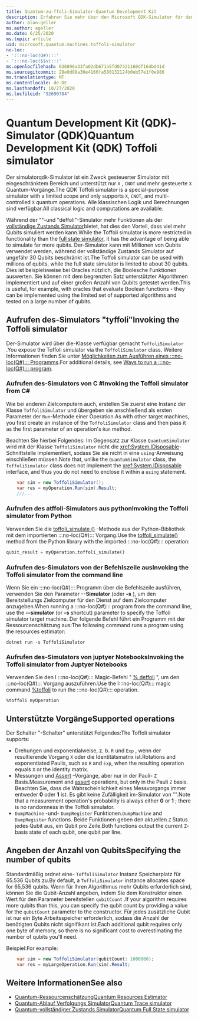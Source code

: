 ```yaml
---
title: Quantum-zu-ffoli-Simulator-Quantum Development Kit
description: Erfahren Sie mehr über den Microsoft QDK-Simulator für den Einsatz von Microsoft QDK, einen speziellen Zweck-Quantum-Simulator, der mit Millionen von Qubits verwendet werden kann
author: alan-geller
ms.author: ageller
ms.date: 6/25/2020
ms.topic: article
uid: microsoft.quantum.machines.toffoli-simulator
no-loc:
- ':::no-loc(Q#):::'
- ':::no-loc($$v):::'
ms.openlocfilehash: 036896a33fa02db671a5fd07421160df164bd41d
ms.sourcegitcommit: 29e0d88a30e4166fa580132124b0eb57e1f0e986
ms.translationtype: MT
ms.contentlocale: de-DE
ms.lasthandoff: 10/27/2020
ms.locfileid: "92690784"
---
```

# <a name="quantum-development-kit-qdk-toffoli-simulator"></a><span data-ttu-id="5d627-103">Quantum Development Kit (QDK)-Simulator (QDK)</span><span class="sxs-lookup"><span data-stu-id="5d627-103">Quantum Development Kit (QDK) Toffoli simulator</span></span>

<span data-ttu-id="5d627-104">Der simulatorqdk-Simulator ist ein Zweck gesteuerter Simulator mit eingeschränktem Bereich und unterstützt nur `X` , `CNOT` und mehr gesteuerte `X` Quantum-Vorgänge.</span><span class="sxs-lookup"><span data-stu-id="5d627-104">The QDK Toffoli simulator is a special-purpose simulator with a limited scope and only supports `X`, `CNOT`, and multi-controlled `X` quantum operations.</span></span> <span data-ttu-id="5d627-105">Alle klassischen Logik und Berechnungen sind verfügbar.</span><span class="sxs-lookup"><span data-stu-id="5d627-105">All classical logic and computations are available.</span></span>

<span data-ttu-id="5d627-106">Während der ""-und "deffoli"-Simulator mehr Funktionen als der [vollständige Zustands Simulator](xref:microsoft.quantum.machines.full-state-simulator)bietet, hat dies den Vorteil, dass viel mehr Qubits simuliert werden kann.</span><span class="sxs-lookup"><span data-stu-id="5d627-106">While the Toffoli simulator is more restricted in functionality than the [full state simulator](xref:microsoft.quantum.machines.full-state-simulator), it has the advantage of being able to simulate far more qubits.</span></span> <span data-ttu-id="5d627-107">Der-Simulator kann mit Millionen von Qubits verwendet werden, während der vollständige Zustands Simulator auf ungefähr 30 Qubits beschränkt ist.</span><span class="sxs-lookup"><span data-stu-id="5d627-107">The Toffoli simulator can be used with millions of qubits, while the full state simulator is limited to about 30 qubits.</span></span> <span data-ttu-id="5d627-108">Dies ist beispielsweise bei Oracles nützlich, die Boolesche Funktionen auswerten. Sie können mit dem begrenzten Satz unterstützter Algorithmen implementiert und auf einer großen Anzahl von Qubits getestet werden.</span><span class="sxs-lookup"><span data-stu-id="5d627-108">This is useful, for example, with oracles that evaluate Boolean functions - they can be implemented using the limited set of supported algorithms and tested on a large number of qubits.</span></span>

## <a name="invoking-the-toffoli-simulator"></a><span data-ttu-id="5d627-109">Aufrufen des-Simulators "tyffoli"</span><span class="sxs-lookup"><span data-stu-id="5d627-109">Invoking the Toffoli simulator</span></span>

<span data-ttu-id="5d627-110">Der-Simulator wird über die-Klasse verfügbar gemacht `ToffoliSimulator` .</span><span class="sxs-lookup"><span data-stu-id="5d627-110">You expose the Toffoli simulator via the `ToffoliSimulator` class.</span></span> <span data-ttu-id="5d627-111">Weitere Informationen finden Sie unter [Möglichkeiten zum Ausführen eines :::no-loc(Q#)::: Programms](xref:microsoft.quantum.guide.host-programs).</span><span class="sxs-lookup"><span data-stu-id="5d627-111">For additional details, see [Ways to run a :::no-loc(Q#)::: program](xref:microsoft.quantum.guide.host-programs).</span></span>

### <a name="invoking-the-toffoli-simulator-from-c"></a><span data-ttu-id="5d627-112">Aufrufen des-Simulators von C #</span><span class="sxs-lookup"><span data-stu-id="5d627-112">Invoking the Toffoli simulator from C#</span></span>

<span data-ttu-id="5d627-113">Wie bei anderen Zielcomputern auch, erstellen Sie zuerst eine Instanz der Klasse `ToffoliSimulator` und übergeben sie anschließend als ersten Parameter der `Run`-Methode einer Operation.</span><span class="sxs-lookup"><span data-stu-id="5d627-113">As with other target machines, you first create an instance of the `ToffoliSimulator` class and then pass it as the first parameter of an operation's `Run` method.</span></span>

<span data-ttu-id="5d627-114">Beachten Sie hierbei Folgendes: Im Gegensatz zur Klasse `QuantumSimulator` wird mit der Klasse `ToffoliSimulator` nicht die <xref:System.IDisposable>-Schnittstelle implementiert, sodass Sie sie nicht in eine `using`-Anweisung einschließen müssen.</span><span class="sxs-lookup"><span data-stu-id="5d627-114">Note that, unlike the `QuantumSimulator` class, the `ToffoliSimulator` class does not implement the <xref:System.IDisposable> interface, and thus you do not need to enclose it within a `using` statement.</span></span>

```csharp
    var sim = new ToffoliSimulator();
    var res = myOperation.Run(sim).Result;
    ///...
```

### <a name="invoking-the-toffoli-simulator-from-python"></a><span data-ttu-id="5d627-115">Aufrufen des atffoli-Simulators aus python</span><span class="sxs-lookup"><span data-stu-id="5d627-115">Invoking the Toffoli simulator from Python</span></span>

<span data-ttu-id="5d627-116">Verwenden Sie die [toffoli_simulate ()](https://docs.microsoft.com/python/qsharp-core/qsharp.loader.qsharpcallable) -Methode aus der Python-Bibliothek mit dem importierten :::no-loc(Q#)::: Vorgang:</span><span class="sxs-lookup"><span data-stu-id="5d627-116">Use the [toffoli_simulate()](https://docs.microsoft.com/python/qsharp-core/qsharp.loader.qsharpcallable) method from the Python library with the imported :::no-loc(Q#)::: operation:</span></span>

```python
qubit_result = myOperation.toffoli_simulate()
```

### <a name="invoking-the-toffoli-simulator-from-the-command-line"></a><span data-ttu-id="5d627-117">Aufrufen des-Simulators von der Befehlszeile aus</span><span class="sxs-lookup"><span data-stu-id="5d627-117">Invoking the Toffoli simulator from the command line</span></span>

<span data-ttu-id="5d627-118">Wenn Sie ein :::no-loc(Q#)::: Programm über die Befehlszeile ausführen, verwenden Sie den Parameter **--Simulator** (oder **-s** ), um den Bereitstellungs Zielcomputer für den Dienst auf dem Zielcomputer anzugeben.</span><span class="sxs-lookup"><span data-stu-id="5d627-118">When running a :::no-loc(Q#)::: program from the command line, use the **--simulator** (or **-s** shortcut) parameter to specify the Toffoli simulator target machine.</span></span> <span data-ttu-id="5d627-119">Der folgende Befehl führt ein Programm mit der Ressourcenschätzung aus:</span><span class="sxs-lookup"><span data-stu-id="5d627-119">The following command runs a program using the resources estimator:</span></span> 

```dotnetcli
dotnet run -s ToffoliSimulator
```

### <a name="invoking-the-toffoli-simulator-from-juptyer-notebooks"></a><span data-ttu-id="5d627-120">Aufrufen des-Simulators von juptyer Notebooks</span><span class="sxs-lookup"><span data-stu-id="5d627-120">Invoking the Toffoli simulator from Juptyer Notebooks</span></span>

<span data-ttu-id="5d627-121">Verwenden Sie den I :::no-loc(Q#)::: Magic-Befehl " [% deffoli](xref:microsoft.quantum.iqsharp.magic-ref.toffoli) ", um den :::no-loc(Q#)::: Vorgang auszuführen.</span><span class="sxs-lookup"><span data-stu-id="5d627-121">Use the I:::no-loc(Q#)::: magic command [%toffoli](xref:microsoft.quantum.iqsharp.magic-ref.toffoli) to run the :::no-loc(Q#)::: operation.</span></span>

```
%toffoli myOperation
```

## <a name="supported-operations"></a><span data-ttu-id="5d627-122">Unterstützte Vorgänge</span><span class="sxs-lookup"><span data-stu-id="5d627-122">Supported operations</span></span>

<span data-ttu-id="5d627-123">Der Schalter "-Schalter" unterstützt Folgendes:</span><span class="sxs-lookup"><span data-stu-id="5d627-123">The Toffoli simulator supports:</span></span>

* <span data-ttu-id="5d627-124">Drehungen und exponentialweise, z. b. `R` und `Exp` , wenn der resultierende Vorgang `X` oder die Identitätsmatrix ist.</span><span class="sxs-lookup"><span data-stu-id="5d627-124">Rotations and exponentiated Paulis, such as `R` and `Exp`, when the resulting operation equals `X` or the identity matrix.</span></span>
* <span data-ttu-id="5d627-125">Messungen und [Assert](xref:Microsoft.Quantum.Diagnostics.AssertMeasurement) -Vorgänge, aber nur in der Pauli- `Z` Basis.</span><span class="sxs-lookup"><span data-stu-id="5d627-125">Measurement and [assert](xref:Microsoft.Quantum.Diagnostics.AssertMeasurement) operations, but only in the Pauli `Z` basis.</span></span> <span data-ttu-id="5d627-126">Beachten Sie, dass die Wahrscheinlichkeit eines Messvorgangs immer entweder **0** oder **1** ist. Es gibt keine Zufälligkeit im-Simulator von "".</span><span class="sxs-lookup"><span data-stu-id="5d627-126">Note that a measurement operation's probability is always either **0** or **1** ; there is no randomness in the Toffoli simulator.</span></span>
* <span data-ttu-id="5d627-127">`DumpMachine` -und- `DumpRegister` Funktionen.</span><span class="sxs-lookup"><span data-stu-id="5d627-127">`DumpMachine` and `DumpRegister` functions.</span></span>
<span data-ttu-id="5d627-128">Beide Funktionen geben den aktuellen `Z` Status jedes Qubit aus, ein Qubit pro Zeile.</span><span class="sxs-lookup"><span data-stu-id="5d627-128">Both functions output the current `Z`-basis state of each qubit, one qubit per line.</span></span>

## <a name="specifying-the-number-of-qubits"></a><span data-ttu-id="5d627-129">Angeben der Anzahl von Qubits</span><span class="sxs-lookup"><span data-stu-id="5d627-129">Specifying the number of qubits</span></span>

<span data-ttu-id="5d627-130">Standardmäßig ordnet eine- `ToffoliSimulator` Instanz Speicherplatz für 65.536 Qubits zu.</span><span class="sxs-lookup"><span data-stu-id="5d627-130">By default, a `ToffoliSimulator` instance allocates space for 65,536 qubits.</span></span>
<span data-ttu-id="5d627-131">Wenn für Ihren Algorithmus mehr Qubits erforderlich sind, können Sie die Qubit-Anzahl angeben, indem Sie dem Konstruktor einen Wert für den Parameter bereitstellen `qubitCount` .</span><span class="sxs-lookup"><span data-stu-id="5d627-131">If your algorithm requires more qubits than this, you can specify the qubit count by providing a value for the `qubitCount` parameter to the constructor.</span></span>
<span data-ttu-id="5d627-132">Für jedes zusätzliche Qubit ist nur ein Byte Arbeitsspeicher erforderlich, sodass die Anzahl der benötigten Qubits nicht signifikant ist.</span><span class="sxs-lookup"><span data-stu-id="5d627-132">Each additional qubit requires only one byte of memory, so there is no significant cost to overestimating the number of qubits you'll need.</span></span>

<span data-ttu-id="5d627-133">Beispiel:</span><span class="sxs-lookup"><span data-stu-id="5d627-133">For example:</span></span>

```csharp
    var sim = new ToffoliSimulator(qubitCount: 1000000);
    var res = myLargeOperation.Run(sim).Result;
```

## <a name="see-also"></a><span data-ttu-id="5d627-134">Weitere Informationen</span><span class="sxs-lookup"><span data-stu-id="5d627-134">See also</span></span>

- [<span data-ttu-id="5d627-135">Quantum-Ressourcenschätzung</span><span class="sxs-lookup"><span data-stu-id="5d627-135">Quantum Resources Estimator</span></span>](xref:microsoft.quantum.machines.resources-estimator)
- [<span data-ttu-id="5d627-136">Quantum-Ablauf Verfolgungs Simulator</span><span class="sxs-lookup"><span data-stu-id="5d627-136">Quantum Trace simulator</span></span>](xref:microsoft.quantum.machines.qc-trace-simulator.intro)
- [<span data-ttu-id="5d627-137">Quantum-vollständiger Zustands Simulator</span><span class="sxs-lookup"><span data-stu-id="5d627-137">Quantum Full State simulator</span></span>](xref:microsoft.quantum.machines.full-state-simulator) 